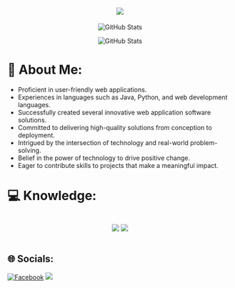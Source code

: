 <h1 align="center">
    <img src="https://readme-typing-svg.herokuapp.com/?font=Righteous&size=35&center=true&vCenter=true&width=500&height=70&duration=4000&lines=Assalamualaikum;+I'm+Noman+Islam!;" />
</h1>

<p align="center">
  <img src="https://github-readme-streak-stats.herokuapp.com/?user=nomanislam222&theme=radical&hide_border=false" alt="GitHub Stats">
</p>
<p align="center">
  <img src="https://github-readme-stats.vercel.app/api/top-langs/?username=nomanislam222&theme=radical&hide_border=false&include_all_commits=true&count_private=false&layout=compact" alt="GitHub Stats">
</p>

# 💫 About Me:
   - Proficient in user-friendly web applications.<br>
   - Experiences in languages such as Java, Python, and web development languages.<br>
   - Successfully created several innovative web application software solutions.<br>
   - Committed to delivering high-quality solutions from conception to deployment.<br>
   - Intrigued by the intersection of technology and real-world problem-solving.<br>
   - Belief in the power of technology to drive positive change.<br>
   - Eager to contribute skills to projects that make a meaningful impact.<br>


# 💻 Knowledge:
<br/>
<div align="center">
    <img src="https://skillicons.dev/icons?i=bootstrap,html,laravel,github,css,git,cpp" />
    <img src="https://skillicons.dev/icons?i=py,javascript,cs,ai,jquery,php,c,java,vscode,mysql" /><br>
</div>

<br/>


## 🌐 Socials:
[![Facebook](https://img.shields.io/badge/Facebook-%231877F2.svg?logo=Facebook&logoColor=white)](https://facebook.com/nomanislam222) 
[![](https://visitcount.itsvg.in/api?id=nomanislam222&icon=8&color=1)](https://visitcount.itsvg.in)



<!-- Proudly created with GPRM ( https://gprm.itsvg.in ) -->
